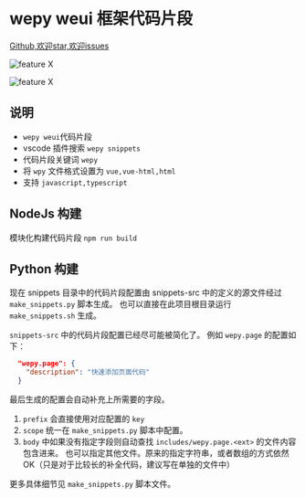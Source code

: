 # wepy weui 框架代码片段


[Github,欢迎star,欢迎issues](https://github.com/wleven/wepy-snippets)

![feature X](https://raw.githubusercontent.com/wleven/wepy-snippets/master/images/1.png)

![feature X](https://raw.githubusercontent.com/wleven/wepy-snippets/master/images/2.png)




## 说明
* `wepy weui`代码片段
* vscode 插件搜索 `wepy snippets`
* 代码片段关键词 `wepy`
* 将 `wpy` 文件格式设置为 `vue,vue-html,html`
* 支持 `javascript,typescript`




## NodeJs 构建
模块化构建代码片段 `npm run build`


## Python 构建
现在 snippets 目录中的代码片段配置由 snippets-src 中的定义的源文件经过 `make_snippets.py` 脚本生成。
也可以直接在此项目根目录运行 `make_snippets.sh` 生成。

`snippets-src` 中的代码片段配置已经尽可能被简化了。
例如 `wepy.page` 的配置如下：

```json
  "wepy.page": {
    "description": "快速添加页面代码"
  }
```

最后生成的配置会自动补充上所需要的字段。
1. `prefix` 会直接使用对应配置的 `key` 
2. `scope` 统一在 `make_snippets.py` 脚本中配置。
3. `body` 中如果没有指定字段则自动查找  `includes/wepy.page.<ext>` 的文件内容包含进来。 也可以指定其他文件。原来的指定字符串，或者数组的方式依然 OK（只是对于比较长的补全代码，建议写在单独的文件中）

更多具体细节见 `make_snippets.py` 脚本文件。

